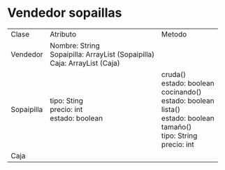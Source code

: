 # Vendedor sopaillas

<header>
<body>
<table> 
<tbody>
<tr>
<td>Clase</td>
<td>Atributo</td>
<td>Metodo</td>
</tr>
<tr>
<td>Vendedor</td>
<td>
Nombre: String 
<br>
Sopaipilla: ArrayList (Sopaipilla)
<br>
Caja: ArrayList (Caja)
<br>
</td>
<td></td>
</tr>
<tr>
<td>Sopaipilla</td>
<td>
tipo: Sting
<br>
precio: int
<br>
estado: boolean
</td>
<td>
cruda() <br>
    estado: boolean <br>
cocinando() <br>
    estado: boolean <br>
lista()<br>
    estado: boolean<br>
tamaño()<br>
    tipo: String<br>
    precio: int
</td>
</tr>
<tr>
<td>Caja</td>
<td></td>
<td></td>
</tr>
</tbody>
</table>

</body>

</header>




